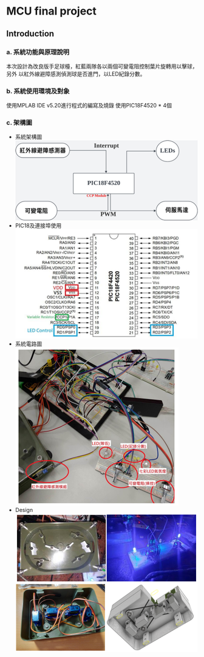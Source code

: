 # MCU final project

## Introduction
### a. 系統功能與原理說明
本次設計為改良版手足球檯，紅藍兩隊各以兩個可變電阻控制葉片旋轉用以擊球，另外
以紅外線避障感測偵測球是否進門，以LED紀錄分數。
### b. 系統使用環境及對象
使用MPLAB IDE v5.20進行程式的編寫及燒錄
使用PIC18F4520 * 4個
### c. 架構圖
- 系統架構圖
![](./img/diagram_1.png)
- PIC18及連接埠使用
![](./img/pic18.png)
- 系統電路圖
![](./img/actual.png)
- Design
![](./img/design.png)
